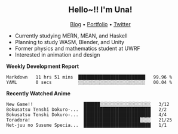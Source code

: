<h2 align="center">
  Hello~!! I'm Una!
</h2>

<p align="center">
  <a href="https://anarchy.website/">Blog</a> &bull;
  <a href="https://una-ada.github.io/">Portfolio</a> &bull;
  <a href="https://twitter.com/unaxiii">Twitter</a>
</p>

- Currently studying MERN, MEAN, and Haskell
- Planning to study WASM, Blender, and Unity
- Former physics and mathematics student at UWRF
- Interested in animation and design

**Weekly Development Report**

<!--START_SECTION:waka-->

```text
Markdown   11 hrs 51 mins  █████████████████████████   99.96 %
YAML       0 secs          ░░░░░░░░░░░░░░░░░░░░░░░░░   00.04 %
```

<!--END_SECTION:waka-->

**Recently Watched Anime**

<!-- RECENT-ANIME:START -->

    New Game!!                   ██████░░░░░░░░░░░░░░░░░░░   3/12
    Bokusatsu Tenshi Dokuro-...  █████████████████████████   2/2
    Bokusatsu Tenshi Dokuro-...  █████████████████████████   4/4
    Toradora!                    █████████████████████░░░░   21/25
    Net-juu no Susume Specia...  █████████████████████████   1/1
<!-- RECENT-ANIME:END -->
